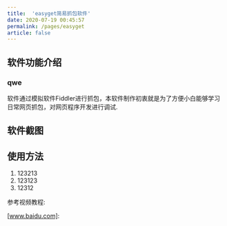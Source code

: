 ```yaml
---
title:  'easyget简易抓包软件'
date: 2020-07-19 00:45:57
permalink: /pages/easyget
article: false
---
```

## 软件功能介绍

### qwe

软件通过模拟软件Fiddler进行抓包，本软件制作初衷就是为了方便小白能够学习日常网页抓包，对网页程序开发进行调试.

## 软件截图



## 使用方法

1. 123213
2. 123123
3. 12312

参考视频教程:

[www.baidu.com]:

